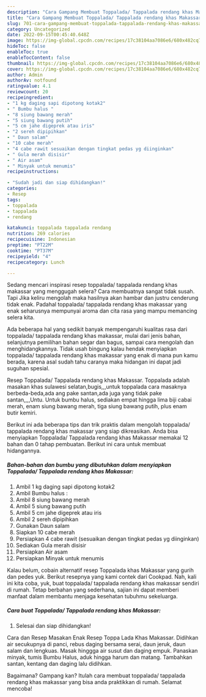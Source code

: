 ```yaml
---
description: "Cara Gampang Membuat Toppalada/ Tappalada rendang khas Makassar yang Bikin Ngiler "
title: "Cara Gampang Membuat Toppalada/ Tappalada rendang khas Makassar yang Bikin Ngiler "
slug: 701-cara-gampang-membuat-toppalada-tappalada-rendang-khas-makassar-yang-bikin-ngiler
category: Uncategorized
date: 2022-09-15T00:45:40.648Z
image: https://img-global.cpcdn.com/recipes/17c38104aa7086e6/680x482cq70/toppalada-tappalada-rendang-khas-makassar-foto-resep-utama.jpg
hideToc: false
enableToc: true
enableTocContent: false
thumbnail: https://img-global.cpcdn.com/recipes/17c38104aa7086e6/680x482cq70/toppalada-tappalada-rendang-khas-makassar-foto-resep-utama.jpg
cover: https://img-global.cpcdn.com/recipes/17c38104aa7086e6/680x482cq70/toppalada-tappalada-rendang-khas-makassar-foto-resep-utama.jpg
author: Admin
authorAv: notfound
ratingvalue: 4.1
reviewcount: 20
recipeingredient:
- "1 kg daging sapi dipotong kotak2"
- " Bumbu halus "
- "8 siung bawang merah"
- "5 siung bawang putih"
- "5 cm jahe digeprek atau iris"
- "2 sereh dipipihkan"
- " Daun salam"
- "10 cabe merah"
- "4 cabe rawit sesuaikan dengan tingkat pedas yg diinginkan"
- " Gula merah disisir"
- " Air asam"
- " Minyak untuk menumis"
recipeinstructions:

- "Sudah jadi dan siap dihidangkan!"
categories:
- Resep
tags:
- toppalada
- tappalada
- rendang

katakunci: toppalada tappalada rendang 
nutrition: 269 calories
recipecuisine: Indonesian
preptime: "PT22M"
cooktime: "PT37M"
recipeyield: "4"
recipecategory: Lunch

---
```



Sedang mencari inspirasi resep toppalada/ tappalada rendang khas makassar yang menggugah selera? Cara membuatnya sangat tidak susah. Tapi Jika keliru mengolah maka hasilnya akan hambar dan justru cenderung tidak enak. Padahal toppalada/ tappalada rendang khas makassar yang enak seharusnya mempunyai aroma dan cita rasa yang mampu memancing selera kita.


Ada beberapa hal yang sedikit banyak mempengaruhi kualitas rasa dari toppalada/ tappalada rendang khas makassar, mulai dari jenis bahan, selanjutnya pemilihan bahan segar dan bagus, sampai cara mengolah dan menghidangkannya. Tidak usah bingung kalau hendak menyiapkan toppalada/ tappalada rendang khas makassar yang enak di mana pun kamu berada, karena asal sudah tahu caranya maka hidangan ini dapat jadi suguhan spesial.

Resep Toppalada/ Tappalada rendang khas Makassar. Toppalada adalah masakan khas sulawesi selatan,bugis,,,untuk toppalada cara masaknya berbeda-beda,ada ang pake santan,ada juga yang tidak pake santan,,,,Untu. Untuk bumbu halus, sediakan empat hingga lima biji cabai merah, enam siung bawang merah, tiga siung bawang putih, plus enam butir kemiri.


Berikut ini ada beberapa tips dan trik praktis dalam mengolah toppalada/ tappalada rendang khas makassar yang siap dikreasikan. Anda bisa menyiapkan Toppalada/ Tappalada rendang khas Makassar memakai 12 bahan dan 0 tahap pembuatan. Berikut ini cara untuk membuat hidangannya.

<!--inarticleads1-->

##### Bahan-bahan dan bumbu yang dibutuhkan dalam menyiapkan Toppalada/ Tappalada rendang khas Makassar:

1. Ambil 1 kg daging sapi dipotong kotak2
1. Ambil  Bumbu halus :
1. Ambil 8 siung bawang merah
1. Ambil 5 siung bawang putih
1. Ambil 5 cm jahe digeprek atau iris
1. Ambil 2 sereh dipipihkan
1. Gunakan  Daun salam
1. Siapkan 10 cabe merah
1. Persiapkan 4 cabe rawit (sesuaikan dengan tingkat pedas yg diinginkan)
1. Sediakan  Gula merah disisir
1. Persiapkan  Air asam
1. Persiapkan  Minyak untuk menumis


Kalau belum, cobain alternatif resep Toppalada khas Makassar yang gurih dan pedes yuk. Berikut resepnya yang kami contek dari Cookpad. Nah, kali ini kita coba, yuk, buat toppalada/ tappalada rendang khas makassar sendiri di rumah. Tetap berbahan yang sederhana, sajian ini dapat memberi manfaat dalam membantu menjaga kesehatan tubuhmu sekeluarga. 

<!--inarticleads2-->

##### Cara buat Toppalada/ Tappalada rendang khas Makassar:


1. Selesai dan siap dihidangkan!

Cara dan Resep Masakan Enak Resep Toppa Lada Khas Makassar. Didihkan air secukupnya di panci, rebus daging bersama serai, daun jeruk, daun salam dan lengkuas. Masak hinggga air susut dan daging empuk. Panaskan minyak, tumis Bumbu Halus, aduk hingga harum dan matang. Tambahkan santan, kentang dan daging lalu didihkan. 

Bagaimana? Gampang kan? Itulah cara membuat toppalada/ tappalada rendang khas makassar yang bisa anda praktikkan di rumah. Selamat mencoba!
